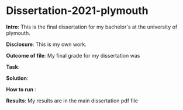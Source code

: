 # Dissertation-2021-plymouth
**Intro**:
This is the final dissertation for my bachelor's at the university of plymouth.

**Disclosure**:
This is my own work.

**Outcome of file**: 
My final grade for my dissertation was

**Task**:


**Solution**:


**How to run** :


**Results**:
My results are in the main dissertation pdf file
